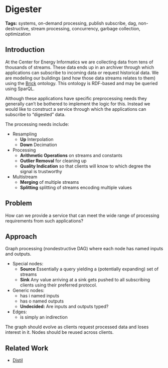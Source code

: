# Digester

**Tags:** systems, on-demand processing, publish subscribe, dag, non-destructive, stream processing, concurrency, garbage collection, optimization

## Introduction

At the Center for Energy Informatics we are collecting data from tens of thousands of streams. These data ends up in an archiver through which applications can subscribe to incoming data or request historical data. We are modeling our buildings (and how those data streams relates to them) using the [Brick](https://brickschema.org) ontology. This ontology is RDF-based and may be queried using SparQL.

Although these applications have specific preprocessing needs they generally can’t be bothered to implement the logic for this. Instead we would like to construct a service through which the applications can subscribe to “digested” data.

The processing needs include:
- Resampling
  - **Up** Interpolation
  - **Down** Decimation
- Processing
  - **Arithmetic Operations** on streams and constants
  - **Outlier Removal** for cleaning up
  - **Quality Indication** so that clients will know to which degree the signal is trustworthy
- Multistream
  - **Merging** of multiple streams
  - **Splitting** splitting of streams encoding multiple values

## Problem

How can we provide a service that can meet the wide range of processing requirements from such applications?

## Approach

Graph processing (nondestructive DAG) where each node has named inputs and outputs.

- Special nodes:
  - **Source** Essentially a query yielding a (potentially expanding) set of streams
  - **Sink** Any value arriving at a sink gets pushed to all subscribing clients using their preferred protocol.
- Generic nodes:
  - has i named inputs
  - has o named outputs
  - **Undecided:** Are inputs and outputs typed?
- Edges:
  - is simply an indirection

The graph should evolve as clients request processed data and loses interest in it. Nodes should be reused across clients.

## Related Work

- [Distil](http://sdb.cs.berkeley.edu/sdb/distil.php)

